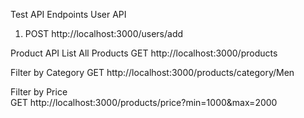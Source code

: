 Test API Endpoints
 User API
 1.  POST http://localhost:3000/users/add   

 Product API
List All Products 
GET http://localhost:3000/products

Filter by Category 
GET http://localhost:3000/products/category/Men

Filter by Price  
 GET http://localhost:3000/products/price?min=1000&max=2000
